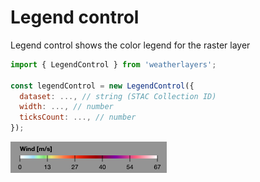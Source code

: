# Legend control

Legend control shows the color legend for the raster layer

```javascript
import { LegendControl } from 'weatherlayers';

const legendControl = new LegendControl({
  dataset: ..., // string (STAC Collection ID)
  width: ..., // number
  ticksCount: ..., // number
});
```

![](../../../.gitbook/assets/legend-control.png)
